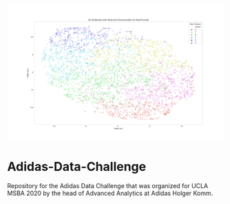 ![alt text](https://github.com/raffisahakyan/Adidas-Data-Challenge/blob/master/Scatterplot.png)

# Adidas-Data-Challenge
Repository for the Adidas Data Challenge that was organized for UCLA MSBA 2020 by the head of Advanced Analytics at Adidas Holger Komm.
